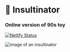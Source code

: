 # 💩 Insultinator
### Online version of 90s toy

[![Netlify Status](https://api.netlify.com/api/v1/badges/e958c4af-27a9-46dd-bc43-3f46123438fe/deploy-status)](https://app.netlify.com/sites/insultinator-toy/deploys)

![image of an insultinator](https://external-preview.redd.it/EXsppm5GtK0_0VtE4xFMzSmG35csJGLp0GV_JXJpOtU.jpg?auto=webp&s=9eefdb58350e4304322920f8927e2c0ddf98449e)
